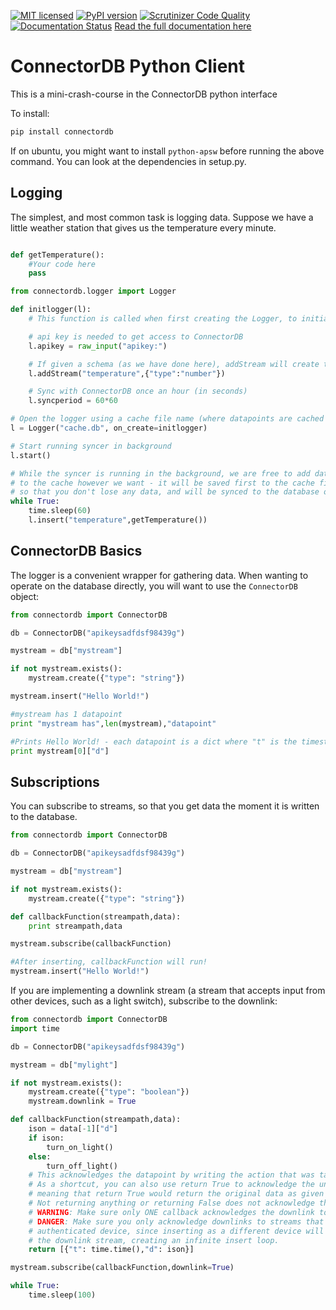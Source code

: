 [![MIT licensed](https://img.shields.io/badge/license-MIT-blue.svg)](https://github.com/connectordb/connectordb-python/blob/master/LICENSE) [![PyPI version](https://badge.fury.io/py/connectordb.svg)](https://badge.fury.io/py/connectordb) [![Scrutinizer Code Quality](https://scrutinizer-ci.com/g/connectordb/connectordb-python/badges/quality-score.png?b=master)](https://scrutinizer-ci.com/g/connectordb/connectordb-python/?branch=master) [![Documentation Status](https://readthedocs.org/projects/connectordb-python/badge/?version=latest)](http://connectordb-python.readthedocs.org/en/latest/?badge=latest) [Read the full documentation here](http://connectordb-python.readthedocs.org/en/latest/)

# ConnectorDB Python Client
This is a mini-crash-course in the ConnectorDB python interface

To install:

```python
pip install connectordb
```

If on ubuntu, you might want to install `python-apsw` before running the above command. You can look at the dependencies in setup.py.

## Logging
The simplest, and most common task is logging data. Suppose we have a little weather station that gives us the temperature every minute.

```python

def getTemperature():
    #Your code here
    pass

from connectordb.logger import Logger

def initlogger(l):
    # This function is called when first creating the Logger, to initialize the values

    # api key is needed to get access to ConnectorDB
    l.apikey = raw_input("apikey:")

    # If given a schema (as we have done here), addStream will create the stream if it doesn't exist
    l.addStream("temperature",{"type":"number"})

    # Sync with ConnectorDB once an hour (in seconds)
    l.syncperiod = 60*60

# Open the logger using a cache file name (where datapoints are cached before syncing)
l = Logger("cache.db", on_create=initlogger)

# Start running syncer in background
l.start()

# While the syncer is running in the background, we are free to add data
# to the cache however we want - it will be saved first to the cache file
# so that you don't lose any data, and will be synced to the database once an hour
while True:
    time.sleep(60)
    l.insert("temperature",getTemperature())
```

## ConnectorDB Basics
The logger is a convenient wrapper for gathering data. When wanting to operate on the database directly, you will want to use the `ConnectorDB` object:

```python
from connectordb import ConnectorDB

db = ConnectorDB("apikeysadfdsf98439g")

mystream = db["mystream"]

if not mystream.exists():
    mystream.create({"type": "string"})

mystream.insert("Hello World!")

#mystream has 1 datapoint
print "mystream has",len(mystream),"datapoint"

#Prints Hello World! - each datapoint is a dict where "t" is the timestamp, and "d" is the data
print mystream[0]["d"]
```

## Subscriptions
You can subscribe to streams, so that you get data the moment it is written to the database.

```python
from connectordb import ConnectorDB

db = ConnectorDB("apikeysadfdsf98439g")

mystream = db["mystream"]

if not mystream.exists():
    mystream.create({"type": "string"})

def callbackFunction(streampath,data):
    print streampath,data

mystream.subscribe(callbackFunction)

#After inserting, callbackFunction will run!
mystream.insert("Hello World!")
```

If you are implementing a downlink stream (a stream that accepts input from other devices, such as a light switch), subscribe to the downlink:

```python
from connectordb import ConnectorDB
import time

db = ConnectorDB("apikeysadfdsf98439g")

mystream = db["mylight"]

if not mystream.exists():
    mystream.create({"type": "boolean"})
    mystream.downlink = True

def callbackFunction(streampath,data):
    ison = data[-1]["d"]
    if ison:
        turn_on_light()
    else:
        turn_off_light()
    # This acknowledges the datapoint by writing the action that was taken to the real stream
    # As a shortcut, you can also use return True to acknowledge the unmodified data
    # meaning that return True would return the original data as given by the data variable.
    # Not returning anything or returning False does not acknowledge the downlink.
    # WARNING: Make sure only ONE callback acknowledges the downlink to avoid double-inserts
    # DANGER: Make sure you only acknowledge downlinks to streams that belong to the currently
    # authenticated device, since inserting as a different device will redirect to
    # the downlink stream, creating an infinite insert loop.
    return [{"t": time.time(),"d": ison}]

mystream.subscribe(callbackFunction,downlink=True)

while True:
    time.sleep(100)
```
